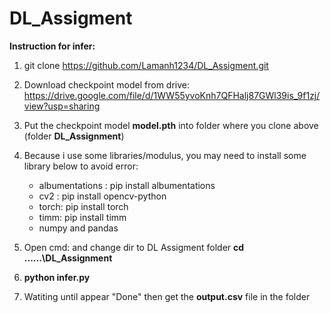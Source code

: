 # DL_Assigment

**Instruction for infer:**

 1. git clone https://github.com/Lamanh1234/DL_Assigment.git

2. Download checkpoint model from drive: https://drive.google.com/file/d/1WW55yvoKnh7QFHalj87GWl39is_9f1zj/view?usp=sharing

3. Put the checkpoint model **model.pth** into folder where you clone above (folder **DL_Assignment**)

4. Because i use some libraries/modulus, you may need to install some library below to avoid error:
    - albumentations : pip install albumentations
    - cv2 : pip install opencv-python
    - torch: pip install torch
    - timm: pip install timm
    - numpy and pandas

6. Open cmd: and change dir to DL Assigment folder   **cd ......\DL_Assignment**
7. **python infer.py**

8. Watiting until appear "Done" then get the **output.csv** file in the folder
